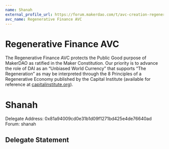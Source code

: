 ```yaml
---
name: Shanah
external_profile_url: https://forum.makerdao.com/t/avc-creation-regenerative-finance-avc/20354
avc_name: Regenerative Finance AVC
---
```


# Regenerative Finance AVC

The Regenerative Finance AVC protects the Public Good purpose of MakerDAO as ratified in the Maker Constitution. Our priority is to advance the role of DAI as an “Unbiased World Currency” that supports “The Regeneration” as may be interpreted through the 8 Principles of a Regenerative Economy published by the Capital Institute (available for reference at [capitalinstitute.org](https://capitalinstitute.org/8-principles-regenerative-economy/)).

# Shanah
Delegate Address: 0x81a94009cd0e31b1d09f1271bd425e4de76640ad
Forum: shanah

## Delegate Statement